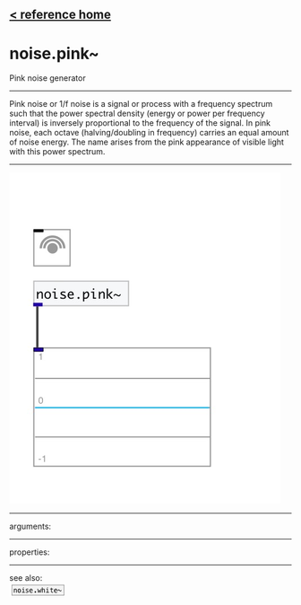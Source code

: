 [< reference home](index.html)
---

# noise.pink~


Pink noise generator

---

Pink noise or 1/f noise is a signal or process with a frequency spectrum such that
            the power spectral density (energy or power per frequency interval) is inversely
            proportional to the frequency of the signal.
In pink noise, each octave (halving/doubling in frequency) carries an equal amount
            of noise energy.
The name arises from the pink appearance of visible light with this power
            spectrum.
<br>


---


![example](examples/noise.pink~-example.jpg)

---
arguments:


---
properties:


---
see also:<br>
[![noise.white~](img/object_noise.white~.png)](noise.white~.html)
